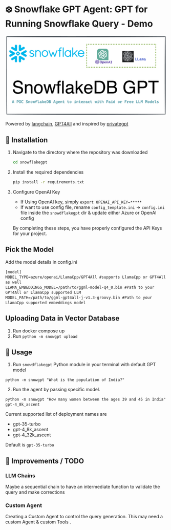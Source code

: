 # ❄️ Snowflake GPT Agent: GPT for Running Snowflake Query - Demo

![Snowflake](images/snow.png)

Powered by [langchain](https://python.langchain.com/en/latest/index.html), [GPT4All](https://gpt4all.io/index.html) and inspired by [privategpt](https://github.com/imartinez/privateGPT)

## 💾 Installation

1. Navigate to the directory where the repository was downloaded

    ```bash
    cd snowflakegpt
    ```
2. Install the required dependencies

    ```bash
    pip install -r requirements.txt
    ```

3. Configure OpenAI Key
    * If Using OpenAI key, simply `export OPENAI_API_KEY=*****`
    * If want to use config file, rename `config_template.ini` -> `config.ini` file inside the `snowdflakegpt` dir & update either Azure or OpenAI config

    By completing these steps, you have properly configured the API Keys for your project.


## Pick the Model

Add the model details in config.ini
```
[model]
MODEL_TYPE=azure/openai/LlamaCpp/GPT4All #supports LlamaCpp or GPT4All as well
LLAMA_EMBEDDINGS_MODEL=/path/to/ggml-model-q4_0.bin #Path to your GPT4All or LlamaCpp supported LLM
MODEL_PATH=/path/to/ggml-gpt4all-j-v1.3-groovy.bin #Path to your LlamaCpp supported embeddings model
```

## Uploading Data in Vector Database

1. Run docker compose up
2. Run `python -m snowgpt upload`

## 🔧 Usage

1. Run `snowdflakegpt` Python module in your terminal with default GPT model

```
python -m snowgpt "What is the population of India?"
```

2. Run the agent by passing specific model.

```
python -m snowgpt "How many women between the ages 39 and 45 in India" gpt-4_8k_ascent
```

Current supported list of deployment names are
* gpt-35-turbo
* gpt-4_8k_ascent
* gpt-4_32k_ascent

Default is `gpt-35-turbo`

## 🚒 Improvements / TODO

### LLM Chains
Maybe a sequential chain to have an intermediate function to validate the query and make corrections

### Custom Agent
Creating a Custom Agent to control the query generation. This may need a custom Agent & custom Tools .